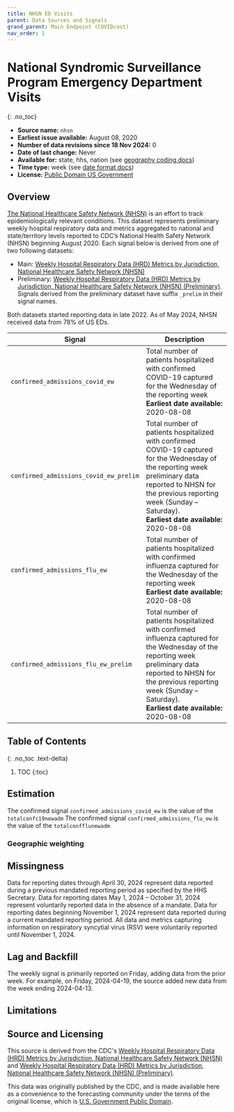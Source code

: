 ```yaml
---
title: NHSN ED Visits
parent: Data Sources and Signals
grand_parent: Main Endpoint (COVIDcast)
nav_order: 1
---
```

# National Syndromic Surveillance Program Emergency Department Visits
{: .no_toc}

* **Source name:** `nhsn`
* **Earliest issue available:** August 08, 2020
* **Number of data revisions since 18 Nov 2024:** 0
* **Date of last change:** Never
* **Available for:** state, hhs, nation (see [geography coding docs](../covidcast_geography.md))
* **Time type:** week (see [date format docs](../covidcast_times.md))
* **License:** [Public Domain US Government](https://www.usa.gov/government-works)

## Overview

[The National Healthcare Safety Network (NHSN)](https://www.cdc.gov/nhsn/index.html) is an effort to track epidemiologically relevant conditions.
This dataset represents preliminary weekly hospital respiratory data and metrics aggregated to national and state/territory levels reported to CDC’s National Health Safety Network (NHSN) beginning August 2020.
Each signal below is derived from one of two following datasets:
- Main: [Weekly Hospital Respiratory Data (HRD) Metrics by Jurisdiction, National Healthcare Safety Network (NHSN)](https://data.cdc.gov/Public-Health-Surveillance/Weekly-Hospital-Respiratory-Data-HRD-Metrics-by-Ju/ua7e-t2fy/about_data)
- Preliminary: [Weekly Hospital Respiratory Data (HRD) Metrics by Jurisdiction, National Healthcare Safety Network (NHSN) (Preliminary)](https://data.cdc.gov/Public-Health-Surveillance/Weekly-Hospital-Respiratory-Data-HRD-Metrics-by-Ju/mpgq-jmmr/about_data). Signals derived from the preliminary dataset have suffix `_prelim` in their signal names.

Both datasets started reporting data in late 2022. As of May 2024, NHSN received data from 78% of US EDs.

| Signal                          | Description                                                                                                                                                                         |
|---------------------------------|-------------------------------------------------------------------------------------------------------------------------------------------------------------------------------------|
| `confirmed_admissions_covid_ew`              | Total number of patients hospitalized with confirmed COVID-19 captured for the Wednesday of the reporting week **Earliest date available:** 2020-08-08                                                                                                     |
| `confirmed_admissions_covid_ew_prelim`          | Total number of patients hospitalized with confirmed COVID-19 captured for the Wednesday of the reporting week preliminary data reported to NHSN for the previous reporting week (Sunday – Saturday). <br/> **Earliest date available:** 2020-08-08  |
| `confirmed_admissions_flu_ew`           | Total number of patients hospitalized with confirmed influenza captured for the Wednesday of the reporting week  <br/> **Earliest date available:** 2020-08-08                                                                                       |
| `confirmed_admissions_flu_ew_prelim`     | Total number of patients hospitalized with confirmed influenza captured for the Wednesday of the reporting week  preliminary data reported to NHSN for the previous reporting week (Sunday – Saturday).<br/> **Earliest date available:** 2020-08-08 |

## Table of Contents
{: .no_toc .text-delta}

1. TOC
{:toc}

## Estimation

The confirmed signal `confirmed_admissions_covid_ew` is the value of the `totalconfc19newadm`
The confirmed signal `confirmed_admissions_flu_ew` is the value of the `totalconfflunewadm`


### Geographic weighting

## Missingness

Data for reporting dates through April 30, 2024 represent data reported during a previous mandated reporting period as specified by the HHS Secretary.
Data for reporting dates May 1, 2024 – October 31, 2024 represent voluntarily reported data in the absence of a mandate. 
Data for reporting dates beginning November 1, 2024 represent data reported during a current mandated reporting period.
All data and metrics capturing information on respiratory syncytial virus (RSV) were voluntarily reported until November 1, 2024.


## Lag and Backfill

The weekly signal is primarily reported on Friday, adding data from the prior week.
For example, on Friday, 2024-04-19, the source added new data from the week ending 2024-04-13.

## Limitations


## Source and Licensing

This source is derived from the CDC's [Weekly Hospital Respiratory Data (HRD) Metrics by Jurisdiction, National Healthcare Safety Network (NHSN)](https://data.cdc.gov/Public-Health-Surveillance/Weekly-Hospital-Respiratory-Data-HRD-Metrics-by-Ju/ua7e-t2fy/about_data) and
[Weekly Hospital Respiratory Data (HRD) Metrics by Jurisdiction, National Healthcare Safety Network (NHSN) (Preliminary)](https://data.cdc.gov/Public-Health-Surveillance/Weekly-Hospital-Respiratory-Data-HRD-Metrics-by-Ju/mpgq-jmmr/about_data).

This data was originally published by the CDC, and is made available here as a convenience to the forecasting community under the terms of the original license, which is [U.S. Government Public Domain](https://www.usa.gov/government-copyright).
